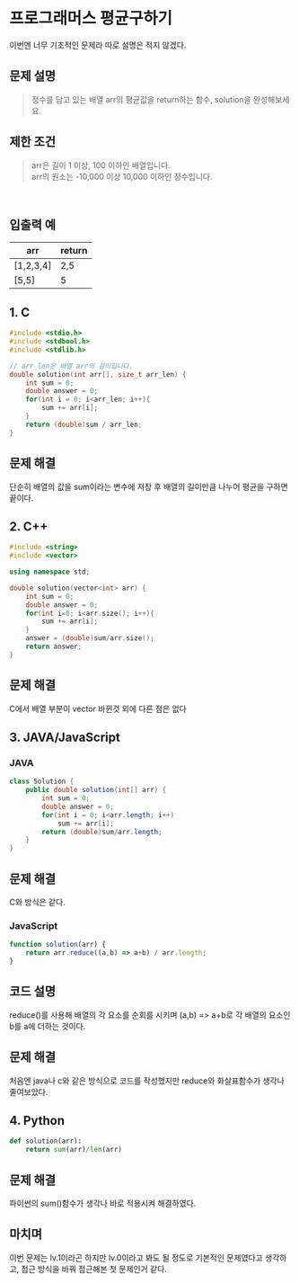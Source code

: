 # 프로그래머스 평균구하기
이번엔 너무 기초적인 문제라 따로 설명은 적지 않겠다.<br/>

## 문제 설명
>정수를 담고 있는 배열 arr의 평균값을 return하는 함수, solution을 완성해보세요.<br/>

## 제한 조건
>arr은 길이 1 이상, 100 이하인 배열입니다.<br/>
arr의 원소는 -10,000 이상 10,000 이하인 정수입니다.<br/>
<br/>

## 입출력 예
|arr|return|
|---|---|
|[1,2,3,4]|2,5|
|[5,5]|5|

## 1. C

``` C
#include <stdio.h>
#include <stdbool.h>
#include <stdlib.h>

// arr_len은 배열 arr의 길이입니다.
double solution(int arr[], size_t arr_len) {
    int sum = 0;
    double answer = 0;
    for(int i = 0; i<arr_len; i++){
        sum += arr[i];
    }
    return (double)sum / arr_len;
}
```

## 문제 해결
단순히 배열의 값을 sum이라는 변수에 저장 후 배열의 길이만큼 나누어 평균을 구하면 끝이다.

## 2. C++
```cpp
#include <string>
#include <vector>

using namespace std;

double solution(vector<int> arr) {
    int sum = 0;
    double answer = 0;
    for(int i=0; i<arr.size(); i++){
        sum += arr[i];
    }
    answer = (double)sum/arr.size();
    return answer;
}
```

## 문제 해결
C에서 배열 부분이 vector 바뀐것 외에 다른 점은 없다

## 3. JAVA/JavaScript

### JAVA
```JAVA
class Solution {
    public double solution(int[] arr) {
        int sum = 0;
        double answer = 0;
        for(int i = 0; i<arr.length; i++)
            sum += arr[i];        
        return (double)sum/arr.length;
    }
}
```

## 문제 해결
C와 방식은 같다.

### JavaScript
```js
function solution(arr) {
    return arr.reduce((a,b) => a+b) / arr.length;
}
```

## 코드 설명
reduce()를 사용해 배열의 각 요소를 순회를 시키며 (a,b) => a+b로 각 배열의 요소인 b를 a에 더하는 것이다.

## 문제 해결
처음엔 java나 c와 같은 방식으로 코드를 작성했지만 reduce와 화살표함수가 생각나 줄여보았다.


## 4. Python
```py
def solution(arr):
    return sum(arr)/len(arr)
```

## 문제 해결
파이썬의 sum()함수가 생각나 바로 적용시켜 해결하였다.

## 마치며
이번 문제는 lv.1이라곤 하지만 lv.0이라고 봐도 될 정도로 기본적인 문제였다고 생각하고, 접근 방식을 바꿔 접근해본 첫 문제인거 같다.
